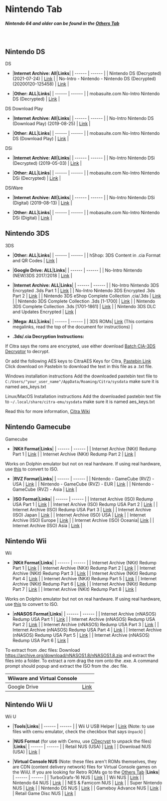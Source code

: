 # Nintendo Tab

##### Nintendo 64 and older can be found in the [Others Tab](/megathread/other)<br/>
<br/>

## **Nintendo DS**<br/>
DS

- |**Internet Archive: All**|**Links**| 
| ------ | ------ |
| Nintendo DS (Decrypted) (2021-07-24) | [Link](https://archive.org/download/no-intro-nintendo-nintendo-ds-decrypted) |
| No-Intro - Nintendo - Nintendo DS (Decrypted) (20200120-125458) | [Link](https://archive.org/download/noIntroNintendoDsDecrypted2020Jan20) |

- |**Other: ALL**|**Links**|
| ------ | ------ |
| mobasuite.com No-Intro Nintendo DS (Decrypted) | [Link](http://90.230.15.92/Nintendo%20-%20Nintendo%20DS/) |

DS Download Play

- |**Internet Archive: All**|**Links**| 
| ------ | ------ | 
| No-Intro Nintendo DS (Download Play) (2019-08-25) | [Link](https://archive.org/download/nintendodsdownloadplay) | 

- |**Other: ALL**|**Links**|
| ------ | ------ |
| mobasuite.com No-Intro Nintendo DS (Download Play) | [Link](http://90.230.15.92/Nintendo%20-%20Nintendo%20DS%20(Download%20Play)/) | 

DSi

- |**Internet Archive: All**|**Links**| 
| ------ | ------ | 
| No-Intro Nintendo DSi (Decrypted) (2019-05-03) | [Link](https://archive.org/download/nintendodsidecrypted) |

- |**Other: ALL**|**Links**|
| ------ | ------ |
| mobasuite.com No-Intro Nintendo DSi (Decrypted) | [Link](http://90.230.15.92/Nintendo%20-%20Nintendo%20DSi) |

DSiWare

- |**Internet Archive: All**|**Links**| 
| ------ | ------ | 
| No-Intro Nintendo DSi (Digital) (2019-08-13) | [Link](https://archive.org/download/nintendodsiware) |

- |**Other: ALL**|**Links**|
| ------ | ------ |
| mobasuite.com No-Intro Nintendo DSi (Digital) | [Link](http://90.230.15.92/Nintendo%20-%20Nintendo%20DSi%20(Digital)/) |

## **Nintendo 3DS**<br/>
3DS

- |**Other: ALL**|**Links**|
| ------ | ------ |
| hShop: 3DS Content in .cia Format and QR Codes | [Link](https://hshop.erista.me) |

- |**Google Drive: ALL**|**Links**|
| ------ | ------ |
| No-Intro Nintendo (NEW)3DS 2017/2018 | [Link](https://drive.google.com/drive/folders/1R5c6-nY5mMns8G1u2tcbYumfTCGXDQ5w) |

- |**Internet Archive: ALL**|**Links**|
| ------ | ------ |
| No-Intro Nintendo 3DS Encrypted .3ds Part 1 | [Link](https://archive.org/download/3ds-main-encrypted) |
| No-Intro Nintendo 3DS Encrypted .3ds Part 2 | [Link](https://archive.org/download/3ds-main-encrypted-p2) |
| Nintendo 3DS eShop Complete Collection .cia/.3ds | [Link](https://archive.org/download/nintendo-3ds-eshop-complete-collection) |
| Nintendo 3DS Complete Collection .3ds [1-1700] | [Link](https://archive.org/download/nintendo-3ds-complete-collection) |
| Nintendo 3DS Complete Collection .3ds [1701-1861] | [Link](https://archive.org/download/nintendo-3ds-complete-collection-pt2) |
| Nintendo 3DS DLC and Updates Encrypted | [Link](https://archive.org/download/no-intro-nintendo-nintendo-3ds-digital-updates-and-dlc-encrypted) |

- |**Mega: ALL**|**Links**|
| ------ | ------ |
| 3DS ROMs| [Link](https://drive.google.com/file/d/1r1CS6UVPLafPbCFM7sjF1baupsEr5APH/view) (This contains megalinks, read the top of the document for instructions) |

- **.3ds/.cia Decryption Instructions:**

If Citra says the roms are encrypted, use either download [Batch CIA-3DS Decryptor](https://gbatemp.net/download/batch-cia-3ds-decryptor.35098/) to decrypt.

Or add the following AES keys to CitraAES Keys for Citra, [Pastebin Link](https://pastebin.com/tBY6RHh4)
Click download on Pastebin to download the text in this file as a .txt file.

Windows installation instructions
Add the downloaded pastebin text file to `C:/Users/"your_user_name"/AppData/Roaming/Citra/sysdata` make sure it is named aes_keys.txt

Linux/MacOS Installation instructions
Add the downloaded pastebin text file to `~/.local/share/citra-emu/sysdata` make sure it is named aes_keys.txt

Read this for more information, [Citra Wiki](https://citra-emu.org/wiki/user-directory/)

## **Nintendo Gamecube**<br/>
Gamecube

- |**NKit Format**|**Links**|
| ------ | ------ |
| Internet Archive (NKit) Redump Part 1 | [Link](https://archive.org/download/GCRedumpNKitPart1) |
| Internet Archive (NKit) Redump Part 2 | [Link](https://archive.org/download/GCRedumpNKitPart2) |

Works on Dolphin emulator but not on real hardware.
If using real hardware, use [this](https://archive.org/compress/NKitFullyLoaded2020429) to convert to ISO.

- |**RVZ Format**|**Links**|
| ------ | ------ |
| Nintendo - GameCube (RVZ) - USA | [Link](https://archive.org/download/rvz-gc-usa-redump/RVZ-GC-USA-REDUMP/) |
| Nintendo - GameCube (RVZ) - EUR | [Link](https://archive.org/download/rvz-gc-europe-redump/RVZ-GC-EUROPE-REDUMP/) |
| Nintendo - GameCube (RVZ) - Asia | [Link](https://archive.org/download/rvz-gc-asia-redump/RVZ-GC-ASIA-REDUMP/) |

- |**ISO Format**|**Links**|
| ------ | ------ |
| Internet Archive (ISO) Redump USA Part 1 | [Link](https://archive.org/download/RedumpNintendoGameCubeAmerica) | 
| Internet Archive (ISO) Redump USA Part 2 | [Link](https://archive.org/download/RedumpNintendoGameCubeAmericaPart2) | 
| Internet Archive (ISO) Redump USA Part 3 | [Link](https://archive.org/download/RedumpNintendoGameCubeAmericaPart3) |
| Internet Archive (ISO) Japan | [Link](https://archive.org/download/NCubeJ) | 
| Internet Archive (ISO) USA | [Link](https://archive.org/download/GamecubeCollectionByGhostware) | 
| Internet Archive (ISO) Europe | [Link](https://archive.org/download/EuropeanGamecubeCollectionByGhostware) | 
| Internet Archive (ISO) Oceania| [Link](https://archive.org/download/AustraliaGamecubeCollectionByGhostware) | 
| Internet Archive (ISO) Asia | [Link](https://archive.org/download/AsiaGamecubeCollectionByGhostware) | 

## **Nintendo Wii**<br/>
Wii


- |**NKit Format**|**Links**|
| ------ | ------ |
| Internet Archive (NKit) Redump Part 1 | [Link](https://archive.org/download/WiiRedumpNKitPart1) |
| Internet Archive (NKit) Redump Part 2 | [Link](https://archive.org/download/WiiRedumpNKitPart2) |
| Internet Archive (NKit) Redump Part 3 | [Link](https://archive.org/download/WiiRedumpNKitPart3) |
| Internet Archive (NKit) Redump Part 4 | [Link](https://archive.org/download/WiiRedumpNKitPart4) |
| Internet Archive (NKit) Redump Part 5 | [Link](https://archive.org/download/WiiRedumpNKitPart5) |
| Internet Archive (NKit) Redump Part 6 | [Link](https://archive.org/download/WiiRedumpNKitPart6) |
| Internet Archive (NKit) Redump Part 7 | [Link](https://archive.org/download/WiiRedumpNKitPart7) |
| Internet Archive (NKit) Redump Part 8 | [Link](https://archive.org/download/WiiRedumpNKitPart8) |

Works on Dolphin emulator but not on real hardware.
If using real hardware, use [this](https://archive.org/compress/NKitFullyLoaded2020429) to convert to ISO.

- |**nNASOS Format**|**Links**|
| ------ | ------ |
| Internet Archive (nNASOS) Redump USA Part 1 | [Link](https://archive.org/download/RedumpNintendoWiiAmericaPart1) |
| Internet Archive (nNASOS) Redump USA Part 2 | [Link](https://archive.org/download/RedumpNintendoWiiAmericaPart2) |
| Internet Archive (nNASOS) Redump USA Part 3 | [Link](https://archive.org/download/RedumpNintendoWiiAmericaPart3) |
| Internet Archive (nNASOS) Redump USA Part 4 | [Link](https://archive.org/download/RedumpNintendoWiiAmericaPart3_201802) |
| Internet Archive (nNASOS) Redump USA Part 5 | [Link](https://archive.org/download/RedumpNintendoWiiAmericaPart5) |
| Internet Archive (nNASOS) Redump USA Part 6 | [Link](https://archive.org/download/Httpsarchive.orgdetailsRedumpNintendoWiiAmericaPart6) |

To extract from .dec files:
Download https://archive.org/download/nNASOS1.8/nNASOS1.8.zip
and extract the files into a folder.
To extract a rom drag the rom onto the .exe.
A command prompt should popup and extract the ISO from the .dec file.

|Wiiware and Virtual Console| |
| ------ | ------ |
| Google Drive | [Link](https://drive.google.com/drive/folders/1ZpX5Nh4BNzWDvpXJJuqVlX2Qz7xpwpVU) |


## **Nintendo Wii U**<br/>
Wii U

- |**Tools**|**Links**|
| ------ | ------ |
| Wii U USB Helper | [Link](https://wiki.agilly1989.xyz/books/wiiu/page/usbhelper-usbhelperlauncher) (Note: to use files with cemu emulator, check the checkbox that says `Unpack`) |

- |**NUS Format**  (for use with Cemu, use [CDecrypt](https://github.com/phacoxcll/cdecrypt/releases/tag/v3.0) to unpack the files) |**Links**|
| ------ | ------ |
| Retail NUS (USA) | [Link](https://archive.org/download/wii-u-retail-nus-usa) |
| Download NUS (USA) | [Link](https://archive.org/download/wii-u-download-nus-usa) |

- |**Virtual Console NUS** (Note: these files aren't ROMs themselves, they are CDN (content delivery network) files for Virtual Console games on the WiiU. If you are looking for Retro ROMs go to the [Others Tab](/megathread/other) |**Links**|
| ------ | ------ |
| TurboGrafx-16 NUS | [Link](https://archive.org/download/wii-u-turbografx16-nus) |
| Wii NUS | [Link](https://archive.org/download/wii-u-wii-nus) |
| Nintendo 64 NUS | [Link](https://archive.org/download/wii-u-nintendo-64-nus) |
| NES & Famicom NUS | [Link](https://archive.org/download/wii-u-nes-fc-nus) |
| Super Nintendo NUS | [Link](https://archive.org/download/wii-u-super-nintendo-snes-nus) |
| Nintendo DS NUS | [Link](https://archive.org/download/wii-u-nintendo-ds-nds-nus) |
| Gameboy Advance NUS | [Link](https://archive.org/download/wii-u-gameboy-advance-nus) |
| Retail Game Disc NUS | [Link](https://archive.org/download/wii-u-retail-game-disc-nus-usa) |
